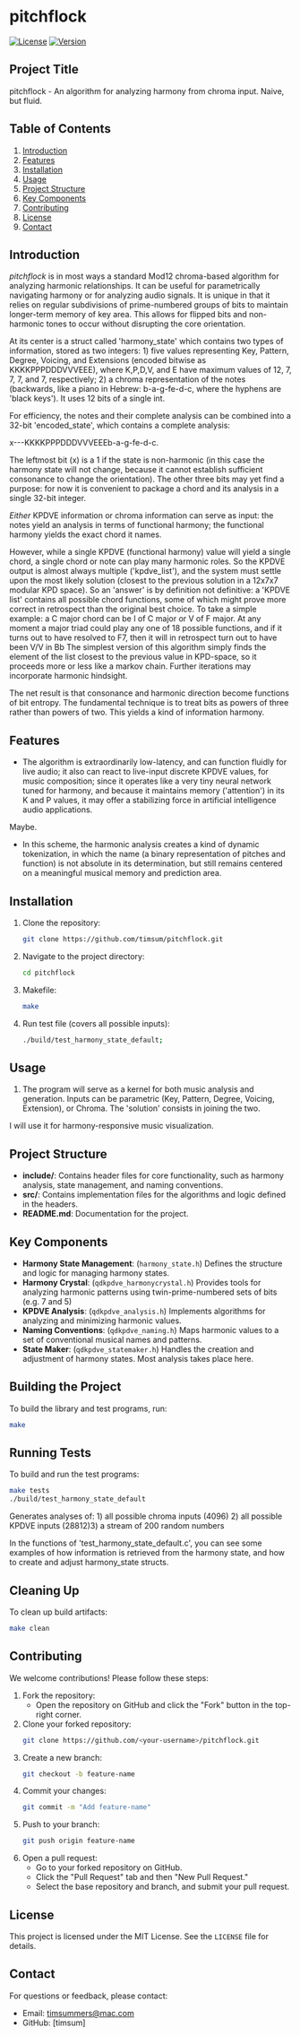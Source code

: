 # pitchflock

[![License](https://img.shields.io/badge/license-MIT-blue.svg)](../LICENSE)
[![Version](https://img.shields.io/badge/version-1.0.0-blue.svg)](#)

## Project Title
pitchflock - An algorithm for analyzing harmony from chroma input. Naive, but fluid.

## Table of Contents
1. [Introduction](#introduction)
2. [Features](#features)
3. [Installation](#installation)
4. [Usage](#usage)
5. [Project Structure](#project-structure)
6. [Key Components](#key-components)
7. [Contributing](#contributing)
8. [License](#license)
9. [Contact](#contact)

## Introduction
*pitchflock* is in most ways a standard Mod12 chroma-based algorithm for analyzing harmonic relationships. It can be useful for parametrically navigating harmony or for analyzing audio signals. It is unique in that it relies on regular subdivisions of prime-numbered groups of bits to maintain longer-term memory of key area. This allows for flipped bits and non-harmonic tones to occur without disrupting the core orientation.

At its center is a struct called 'harmony_state' which contains two types of information, stored as two integers: 1) five values representing Key, Pattern, Degree, Voicing, and Extensions (encoded bitwise as KKKKPPPDDDVVVEEE), where K,P,D,V, and E have maximum values of 12, 7, 7, 7, and 7, respectively; 2)  a chroma representation of the notes (backwards, like a piano in Hebrew: b-a-g-fe-d-c, where the hyphens are 'black keys'). It uses 12 bits of a single int.

For efficiency, the notes and their complete analysis can be combined into a 32-bit 'encoded_state', which contains a complete analysis:

x---KKKKPPPDDDVVVEEEb-a-g-fe-d-c.  

The leftmost bit (x) is a 1 if the state is non-harmonic (in this case the harmony state will not change, because it cannot establish sufficient consonance to change the orientation). The other three bits may yet find a purpose: for now it is convenient to package a chord and its analysis in a single 32-bit integer.

*Either* KPDVE information or chroma information can serve as input: the notes yield an analysis in terms of functional harmony; the functional harmony yields the exact chord it names.

However, while a single KPDVE (functional harmony) value will yield a single chord, a single chord or note can play many harmonic roles. So the KPDVE output is almost always multiple ('kpdve_list'), and the system must settle upon the most likely solution (closest to the previous solution in a 12x7x7 modular KPD space).  So an 'answer' is by definition not definitive: a 'KPDVE list' contains all possible chord functions, some of which might prove more correct in retrospect than the original best choice. To take a simple example: a C major chord can be I of C major or V of F major. At any moment a major triad could play any one of 18 possible functions, and if it turns out to have resolved to F7, then it will in retrospect turn out to have been V/V in Bb The simplest version of this algorithm simply finds the element of the list closest to the previous value in KPD-space, so it proceeds more or less like a markov chain. Further iterations may incorporate harmonic hindsight.

The net result is that consonance and harmonic direction become functions of bit entropy. The fundamental technique is to treat bits as powers of three rather than powers of two. This yields a kind of information harmony.

## Features
- The algorithm is extraordinarily low-latency, and can function fluidly for live audio; it also can react to live-input discrete KPDVE values, for music composition; since it operates like a very tiny neural network tuned for harmony, and because it maintains memory ('attention') in its K and P values, it may offer a stabilizing force in artificial intelligence audio applications. 

Maybe. 

- In this scheme, the harmonic analysis creates a kind of dynamic tokenization, in which the name (a binary representation of pitches and function) is not absolute in its determination, but still remains centered on a meaningful musical memory and prediction area.

## Installation
1. Clone the repository:
   ```bash
   git clone https://github.com/timsum/pitchflock.git
   ```
2. Navigate to the project directory:
   ```bash
   cd pitchflock
   ```
3. Makefile:
   ```bash
   make
   ```
4. Run test file (covers all possible inputs):
   ```bash
   ./build/test_harmony_state_default;
   ```
## Usage
1. The program will serve as a kernel for both music analysis and generation. Inputs can be parametric (Key, Pattern, Degree, Voicing, Extension), or Chroma.  The 'solution' consists in joining the two.

I will use it for harmony-responsive music visualization.

## Project Structure
- **include/**: Contains header files for core functionality, such as harmony analysis, state management, and naming conventions.
- **src/**: Contains implementation files for the algorithms and logic defined in the headers.
- **README.md**: Documentation for the project.

## Key Components
- **Harmony State Management**: (`harmony_state.h`) Defines the structure and logic for managing harmony states.
- **Harmony Crystal**: (`qdkpdve_harmonycrystal.h`) Provides tools for analyzing harmonic patterns using twin-prime-numbered sets of bits (e.g. 7 and 5)
- **KPDVE Analysis**: (`qdkpdve_analysis.h`) Implements algorithms for analyzing and minimizing harmonic values.
- **Naming Conventions**: (`qdkpdve_naming.h`) Maps harmonic values to a set of conventional musical names and patterns.
- **State Maker**: (`qdkpdve_statemaker.h`) Handles the creation and adjustment of harmony states. Most analysis takes place here.

## Building the Project
To build the library and test programs, run:
```bash
make
```

## Running Tests
To build and run the test programs:
```bash
make tests
./build/test_harmony_state_default
```
Generates analyses of: 1) all possible chroma inputs (4096) 2) all possible KPDVE inputs (28812)3) a stream of 200 random numbers

In the functions of 'test_harmony_state_default.c', you can see some examples of how information is retrieved from the harmony state, and how to create and adjust harmony_state structs.

## Cleaning Up
To clean up build artifacts:
```bash
make clean
```

## Contributing
We welcome contributions! Please follow these steps:
1. Fork the repository:
   - Open the repository on GitHub and click the "Fork" button in the top-right corner.
2. Clone your forked repository:
   ```bash
   git clone https://github.com/<your-username>/pitchflock.git
   ```
3. Create a new branch:
   ```bash
   git checkout -b feature-name
   ```
4. Commit your changes:
   ```bash
   git commit -m "Add feature-name"
   ```
5. Push to your branch:
   ```bash
   git push origin feature-name
   ```
6. Open a pull request:
   - Go to your forked repository on GitHub.
   - Click the "Pull Request" tab and then "New Pull Request."
   - Select the base repository and branch, and submit your pull request.

## License
This project is licensed under the MIT License. See the `LICENSE` file for details.

## Contact
For questions or feedback, please contact:
- Email: timsummers@mac.com
- GitHub: [timsum]